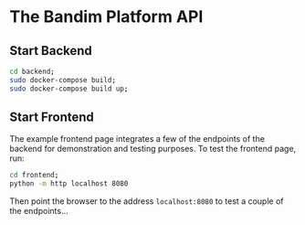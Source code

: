# The Bandim Platform API

## Start Backend

```bash
cd backend;
sudo docker-compose build;
sudo docker-compose build up;
```

## Start Frontend

The example frontend page integrates a few of the endpoints of the backend for demonstration and testing purposes. To test the frontend page, run:

```bash
cd frontend;
python -m http localhost 8080
```

Then point the browser to the address `localhost:8080` to test a couple of the endpoints...

